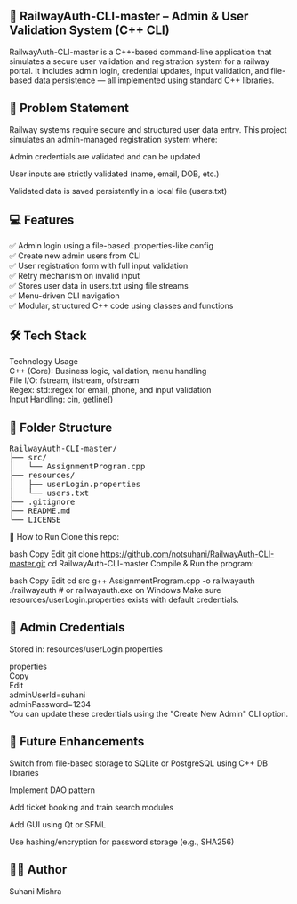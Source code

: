 <h2>🚆 RailwayAuth-CLI-master – Admin & User Validation System (C++ CLI)</h2>
RailwayAuth-CLI-master is a C++-based command-line application that simulates a secure user validation and registration system for a railway portal.
It includes admin login, credential updates, input validation, and file-based data persistence — all implemented using standard C++ libraries. <br>

<h2>🧠 Problem Statement </h2>
Railway systems require secure and structured user data entry.
This project simulates an admin-managed registration system where:

Admin credentials are validated and can be updated

User inputs are strictly validated (name, email, DOB, etc.)

Validated data is saved persistently in a local file (users.txt) <br>

<h2>💻 Features</h2>
✅ Admin login using a file-based .properties-like config<br>
✅ Create new admin users from CLI<br>
✅ User registration form with full input validation<br>
✅ Retry mechanism on invalid input<br>
✅ Stores user data in users.txt using file streams<br>
✅ Menu-driven CLI navigation<br>
✅ Modular, structured C++ code using classes and functions <br>

<h2>🛠️ Tech Stack</h2>
Technology	Usage <br>
C++ (Core):	Business logic, validation, menu handling<br>
File I/O:	fstream, ifstream, ofstream<br>
Regex:	std::regex for email, phone, and input validation<br>
Input Handling:	cin, getline()<br>

<h2>📁 Folder Structure </h2>
<pre>
RailwayAuth-CLI-master/
├── src/
│   └── AssignmentProgram.cpp
├── resources/
│   ├── userLogin.properties
│   └── users.txt
├── .gitignore
├── README.md
└── LICENSE
</pre>

🚀 How to Run
Clone this repo:

bash
Copy
Edit
git clone https://github.com/notsuhani/RailwayAuth-CLI-master.git
cd RailwayAuth-CLI-master
Compile & Run the program:

bash
Copy
Edit
cd src
g++ AssignmentProgram.cpp -o railwayauth
./railwayauth   # or railwayauth.exe on Windows
Make sure resources/userLogin.properties exists with default credentials.

<h2>🔐 Admin Credentials</h2>
Stored in: resources/userLogin.properties<br>

properties<br>
Copy<br>
Edit<br>
adminUserId=suhani<br>
adminPassword=1234<br>
You can update these credentials using the "Create New Admin" CLI option.<br>

<h2>📌 Future Enhancements</h2>
Switch from file-based storage to SQLite or PostgreSQL using C++ DB libraries<br>

Implement DAO pattern<br>

Add ticket booking and train search modules<br>

Add GUI using Qt or SFML<br>

Use hashing/encryption for password storage (e.g., SHA256)<br>

<h2>🧑‍💻 Author</h2>
Suhani Mishra

